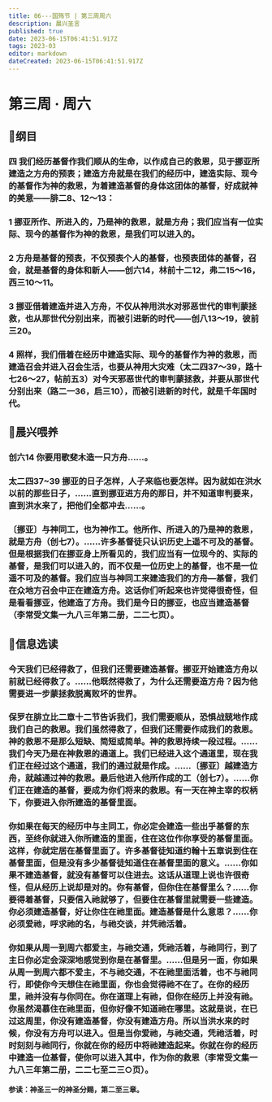 ```yaml
---
title: 06---国殇节 | 第三周周六
description: 晨兴圣言
published: true
date: 2023-06-15T06:41:51.917Z
tags: 2023-03
editor: markdown
dateCreated: 2023-06-15T06:41:51.917Z
---
```


# 第三周 · 周六
## 📖纲目

### 四	我们经历基督作我们顺从的生命，以作成自己的救恩，见于挪亚所建造之方舟的预表；建造方舟就是在我们的经历中，建造实际、现今的基督作为神的救恩，为着建造基督的身体这团体的基督，好成就神的美意——腓二8、12～13：

### 1	挪亚所作、所进入的，乃是神的救恩，就是方舟；我们应当有一位实际、现今的基督作为神的救恩，是我们可以进入的。

### 2	方舟是基督的预表，不仅预表个人的基督，也预表团体的基督，召会，就是基督的身体和新人——创六14，林前十二12，弗二15～16，西三10～11。

### 3	挪亚借着建造并进入方舟，不仅从神用洪水对邪恶世代的审判蒙拯救，也从那世代分别出来，而被引进新的时代——创八13～19，彼前三20。

### 4	照样，我们借着在经历中建造实际、现今的基督作为神的救恩，而建造召会并进入召会生活，也要从神用大灾难（太二四37～39，路十七26～27，帖前五3）对今天邪恶世代的审判蒙拯救，并要从那世代分别出来（路二一36，启三10），而被引进新的时代，就是千年国时代。

## 📖晨兴喂养

### 创六14    你要用歌斐木造一只方舟……。

### 太二四37~39    挪亚的日子怎样，人子来临也要怎样。因为就如在洪水以前的那些日子，……直到挪亚进方舟的那日，并不知道审判要来，直到洪水来了，把他们全都冲去……。

### 〔挪亚〕与神同工，也为神作工。他所作、所进入的乃是神的救恩，就是方舟（创七7）。……许多基督徒只认识历史上遥不可及的基督。但是根据我们在挪亚身上所看见的，我们应当有一位现今的、实际的基督，是我们可以进入的，而不仅是一位历史上的基督，也不是一位遥不可及的基督。我们应当与神同工来建造我们的方舟—基督，我们在众地方召会中正在建造方舟。这话你们听起来也许觉得很奇怪，但是看看挪亚，他建造了方舟。我们是今日的挪亚，也应当建造基督（李常受文集一九八三年第二册，二二七页）。

## 📖信息选读

### 今天我们已经得救了，但我们还需要建造基督。挪亚开始建造方舟以前就已经得救了。……他既然得救了，为什么还需要造方舟？因为他需要进一步蒙拯救脱离败坏的世界。

### 保罗在腓立比二章十二节告诉我们，我们需要顺从，恐惧战兢地作成我们自己的救恩。我们虽然得救了，但我们还需要作成我们的救恩。神的救恩不是那么短缺、简短或简单。神的救恩持续一段过程。……我们今天乃是在神救恩的通道上。我们已经进入这个通道里，现在我们正在经过这个通道，我们的通过就是作成。……〔挪亚〕越建造方舟，就越通过神的救恩。最后他进入他所作成的工（创七7）。……你们正在建造的基督，要成为你们将来的救恩。有一天在神主宰的权柄下，你要进入你所建造的基督里面。

### 你如果在每天的经历中与主同工，你必定会建造一些出乎基督的东西，至终你就进入你所建造的里面，住在这位作你享受的基督里面。这样，你就定居在基督里面了。许多基督徒知道约翰十五章说到住在基督里面，但是没有多少基督徒知道住在基督里面的意义。……你如果不建造基督，就没有基督可以住进去。这话从道理上说也许很奇怪，但从经历上说却是对的。你有基督，但你住在基督里么？……你要得着基督，只要信入祂就够了，但要住在基督里就需要一些建造。你必须建造基督，好让你住在祂里面。建造基督是什么意思？……你必须爱祂，呼求祂的名，与祂交谈，并凭祂活着。

### 你如果从周一到周六都爱主，与祂交通，凭祂活着，与祂同行，到了主日你必定会深深地感觉到你是在基督里。……但是另一面，你如果从周一到周六都不爱主，不与祂交通，不在祂里面活着，也不与祂同行，即使你今天想住在祂里面，你也会觉得祂不在了。在你的经历里，祂并没有与你同在。你在道理上有祂，但你在经历上并没有祂。你虽然渴慕住在祂里面，但你好像不知道祂在哪里。这就是说，在已过这周里，你没有建造基督，你没有建造方舟。所以当洪水来的时候，你没有方舟可以进入。但是当你爱祂，与祂交通，凭祂活着，时时刻刻与祂同行，你就在你的经历中将祂建造起来。你就在你的经历中建造一位基督，使你可以进入其中，作为你的救恩（李常受文集一九八三年第二册，二二七至二三○页）。

**参读：神圣三一的神圣分赐，第二至三章。**